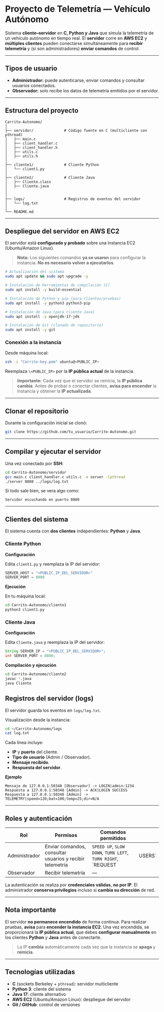 # Proyecto de Telemetría — Vehículo Autónomo

Sistema **cliente–servidor** en **C, Python y Java** que simula la telemetría de un vehículo autónomo en tiempo real.
El **servidor** corre en **AWS EC2** y **múltiples clientes** pueden conectarse simultáneamente para **recibir telemetría** y (si son administradores) **enviar comandos** de control.

---

## Tipos de usuario

* **Administrador:** puede autenticarse, enviar comandos y consultar usuarios conectados.
* **Observador:** solo recibe los datos de telemetría emitidos por el servidor.

---

## Estructura del proyecto

```text
Carrito-Autonomo/
│
├── servidor/              # Código fuente en C (multicliente con pthread)
│   ├── main.c
│   ├── client_handler.c
│   ├── client_handler.h
│   ├── utils.c
│   ├── utils.h
│
├── cliente1/              # Cliente Python
│   └── client1.py
│
├── cliente2/              # Cliente Java
│   ├── Cliente.class
│   ├── Cliente.java
│   
│
├── logs/                  # Registros de eventos del servidor
│   └── log.txt
│
└── README.md
```

---

## Despliegue del servidor en AWS EC2

El servidor está **configurado y probado** sobre una instancia EC2 (Ubuntu/Amazon Linux).

> **Nota:** Los siguientes comandos **ya se usaron** para configurar la instancia. **No es necesario volver a ejecutarlos**.

```bash
# Actualización del sistema
sudo apt update && sudo apt upgrade -y

# Instalación de herramientas de compilación (C)
sudo apt install -y build-essential

# Instalación de Python y pip (para clientes/pruebas)
sudo apt install -y python3 python3-pip

# Instalación de Java (para cliente Java)
sudo apt install -y openjdk-17-jdk

# Instalación de Git (clonado de repositorio)
sudo apt install -y git
```

### Conexión a la instancia

Desde máquina local:

```bash
ssh -i "Carrito-key.pem" ubuntu@<PUBLIC_IP>
```

Reemplaza `\<PUBLIC_IP>` por la **IP pública actual** de la instancia.

> **Importante:** Cada vez que el servidor se reinicia, la **IP pública cambia**.
> Antes de probar o conectar clientes, **avisa para encender** la instancia y obtener la **IP actualizada**.

---

## Clonar el repositorio

Durante la configuración inicial se clonó:

```bash
git clone https://github.com/tu_usuario/Carrito-Autonomo.git
```

---

## Compilar y ejecutar el servidor

Una vez conectado por **SSH**:

```bash
cd Carrito-Autonomo/servidor
gcc main.c client_handler.c utils.c -o server -lpthread
./server 8080 ../logs/log.txt
```

Si todo sale bien, se vera algo como:

```
Servidor escuchando en puerto 8080
```

---

## Clientes del sistema

El sistema cuenta con **dos clientes** independientes: **Python** y **Java**.

### Cliente Python

**Configuración**

Edita `client1.py` y reemplaza la IP del servidor:

```python
SERVER_HOST = "<PUBLIC_IP_DEL_SERVIDOR>"
SERVER_PORT = 8080
```

**Ejecución**

En tu máquina local:

```bash
cd Carrito-Autonomo/cliente1
python3 client1.py
```



### Cliente Java

**Configuración**

Edita `Cliente.java` y reemplaza la IP del servidor:

```java
String SERVER_IP = "<PUBLIC_IP_DEL_SERVIDOR>";
int SERVER_PORT = 8080;
```

**Compilación y ejecución**

```bash
cd Carrito-Autonomo/cliente2
javac *.java
java Cliente
```


## Registros del servidor (logs)

El servidor guarda los eventos en `logs/log.txt`.

Visualización desde la instancia:

```bash
cd ~/Carrito-Autonomo/logs
cat log.txt
```

Cada línea incluye:

* **IP** y **puerto** del cliente.
* **Tipo de usuario** (Admin / Observador).
* **Mensaje recibido**.
* **Respuesta del servidor**.

**Ejemplo**

```
Mensaje de 127.0.0.1:50348 [Observador] -> LOGIN|admin:1234
Respuesta a 127.0.0.1:50348 [Admin] -> ACK|LOGIN SUCCESS
Respuesta a 127.0.0.1:50348 [Admin] -> TELEMETRY|speed=120;bat=100;temp=25;dir=N/A
```

---

## Roles y autenticación

| Rol           | Permisos                                                 | Comandos permitidos                                          |        |
| ------------- | -------------------------------------------------------- | ------------------------------------------------------------ | ------ |
| Administrador | Enviar comandos, consultar usuarios y recibir telemetría | `SPEED UP`, `SLOW DOWN`, `TURN LEFT`, `TURN RIGHT`, `REQUEST | USERS` |
| Observador    | Recibir telemetría                                       | —                                                            |        |

La autenticación se realiza por **credenciales válidas**, **no por IP**.
El administrador **conserva privilegios** incluso si **cambia su dirección** de red.

---

## Nota importante

El servidor **no permanece encendido** de forma continua.
Para realizar pruebas, **avisa** para **encender la instancia EC2**.
Una vez encendida, se proporcionará la **IP pública actual**, que debes **configurar manualmente** en los clientes **Python** y **Java** antes de conectarte.

> La IP **cambia** automáticamente cada vez que la instancia se **apaga** y **reinicia**.

---

## Tecnologías utilizadas

* **C** (sockets Berkeley + `pthread`): servidor multicliente
* **Python 3**: cliente del sistema
* **Java 17**: cliente alternativo
* **AWS EC2** (Ubuntu/Amazon Linux): despliegue del servidor
* **Git / GitHub**: control de versiones
